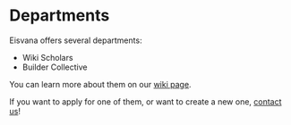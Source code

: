 # Departments

Eisvana offers several departments:

- Wiki Scholars
- Builder Collective

You can learn more about them on our [wiki page](https://nomanssky.fandom.com/wiki/Eisvana#Departments).

If you want to apply for one of them, or want to create a new one, [contact us](/services/contact)!
